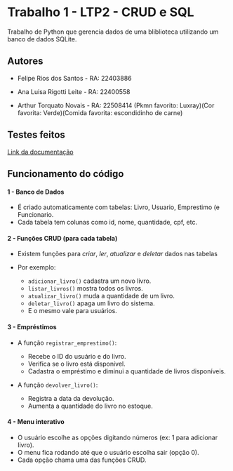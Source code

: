 
# Trabalho 1 - LTP2 - CRUD e SQL

Trabalho de Python que gerencia dados de uma bliblioteca utilizando um banco de dados SQLite.


## Autores

- Felipe Rios dos Santos - RA: 22403886

- Ana Luisa Rigotti Leite - RA: 22400558

- Arthur Torquato Novais - RA: 22508414 (Pkmn favorito: Luxray)(Cor favorita: Verde)(Comida favorita: escondidinho de carne)

## Testes feitos

  [Link da documentação](https://docs.google.com/document/d/1zQ6hmow7jbYcGcc9DAYuJLumh8l8INPJvv7pkLTEhR8/edit?usp=sharing)


## Funcionamento do código

####  1 - Banco de Dados

- É criado automaticamente com tabelas: Livro, Usuario, Emprestimo (e
Funcionario.
- Cada tabela tem colunas como id, nome, quantidade, cpf, etc.

####   2 - Funções CRUD (para cada tabela)

- Existem funções para *criar*, *ler*, *atualizar* e *deletar* dados nas tabelas
- Por exemplo: 

    -  `adicionar_livro()` cadastra um novo livro.
    -  `listar_livros()` mostra todos os livros.
    -  `atualizar_livro()` muda a quantidade de um livro.
    -  `deletar_livro()` apaga um livro do sistema.
    -  E o mesmo vale para usuários.

####   3 - Empréstimos
- A função `registrar_emprestimo()`:
    -  Recebe o ID do usuário e do livro.
    - Verifica se o livro está disponível.
    - Cadastra o empréstimo e diminui a quantidade de livros disponíveis.


- A função `devolver_livro()`:
    -  Registra a data da devolução.
    - Aumenta a quantidade do livro no estoque.





#### 4 -  Menu interativo
- O usuário escolhe as opções digitando números (ex: 1 para adicionar livro).
- O menu fica rodando até que o usuário escolha sair (opção 0).
- Cada opção chama uma das funções CRUD.
